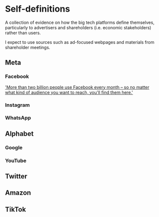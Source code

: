 # Self-definitions

A collection of evidence on how the big tech platforms define themselves, particularly to advertisers and shareholders (i.e. economic stakeholders) rather than users.

I expect to use sources such as ad-focused webpages and materials from shareholder meetings.

## Meta

### Facebook

['More than two billion people use Facebook every month – so no matter what kind of audience you want to reach, you'll find them here.'](https://www.facebook.com/business/ads)

### Instagram

### WhatsApp

## Alphabet

### Google

### YouTube

## Twitter

## Amazon

## TikTok